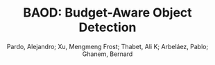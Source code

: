---
paperId: 22
author: Pardo, Alejandro; Xu, Mengmeng Frost; Thabet, Ali K; Arbeláez, Pablo; Ghanem, Bernard
title: "BAOD: Budget-Aware Object Detection"
pdf: 22_CameraReady_22.pdf
poster: 22_poster_22.png
pitch: https://youtu.be/0a7LEhQ6YEQ
type: Oral
topic: Object Detection
category: Full Paper
link: --
conference: cvpr
year: 2021
tags: cvpr-2021
---